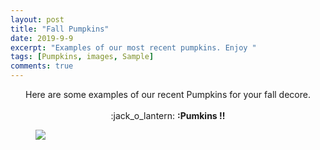 ```yaml
---
layout: post
title: "Fall Pumpkins"
date: 2019-9-9
excerpt: "Examples of our most recent pumpkins. Enjoy "
tags: [Pumpkins, images, Sample]
comments: true
---
```


<center>Here are some examples of our recent Pumpkins for your fall decore. </center>
<br>
<center>:jack_o_lantern: <b>:Pumkins !!</b></center>

<figure>
    <a href="https://i.pinimg.com/564x/e7/51/31/e75131d11f2c92dc2523a554b9613fcb.jpg"><img src="https://i.pinimg.com/564x/e7/51/31/e75131d11f2c92dc2523a554b9613fcb.jpg"></a>
	<figcaption><a href="https://i.pinimg.com/564x/e7/51/31/e75131d11f2c92dc2523a554b9613fcb.jpg"></a></figcaption>
</figure>


